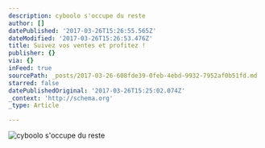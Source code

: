 ```yaml
---
description: cyboolo s'occupe du reste
author: []
datePublished: '2017-03-26T15:26:55.565Z'
dateModified: '2017-03-26T15:26:53.476Z'
title: Suivez vos ventes et profitez !
publisher: {}
via: {}
inFeed: true
sourcePath: _posts/2017-03-26-608fde39-0feb-4ebd-9932-7952af0b51fd.md
starred: false
datePublishedOriginal: '2017-03-26T15:25:02.074Z'
_context: 'http://schema.org'
_type: Article

---
```

![cyboolo s'occupe du reste](https://the-grid-user-content.s3-us-west-2.amazonaws.com/84fa72cc-a2f0-42df-9ad8-a5cebb92cee9.png)